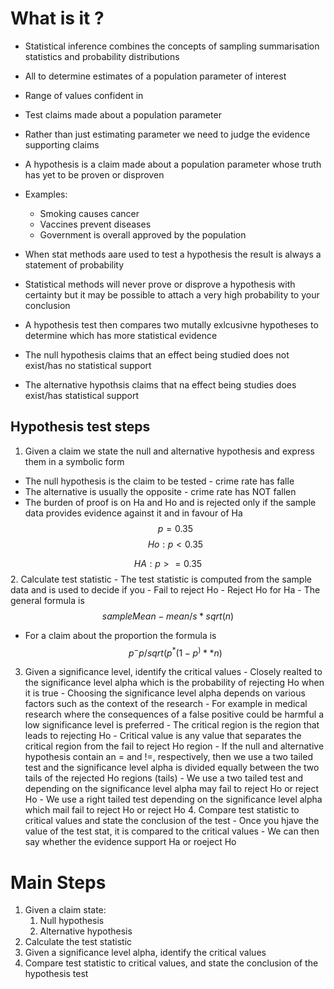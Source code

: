 # What is it ?

- Statistical inference combines the concepts of sampling summarisation
  statistics and probability distributions

- All to determine estimates of a population parameter of interest

- Range of values confident in

- Test claims made about a population parameter

- Rather than just estimating parameter we need to judge the evidence
  supporting claims

- A hypothesis is a claim made about a population parameter whose truth
  has yet to be proven or disproven

- Examples:

  - Smoking causes cancer
  - Vaccines prevent diseases
  - Government is overall approved by the population

- When stat methods aare used to test a hypothesis the result is always
  a statement of probability

- Statistical methods will never prove or disprove a hypothesis with
  certainty but it may be possible to attach a very high probability to
  your conclusion

- A hypothesis test then compares two mutally exlcusivne hypotheses to
  determine which has more statistical evidence

- The null hypothesis claims that an effect being studied does not
  exist/has no statistical support

- The alternative hypothsis claims that na effect being studies does
  exist/has statistical support

## Hypothesis test steps

1.  Given a claim we state the null and alternative hypothesis and
    express them in a symbolic form

- The null hypothesis is the claim to be tested - crime rate has falle
- The alternative is usually the opposite - crime rate has NOT fallen
- The burden of proof is on Ha and Ho and is rejected only if the sample
  data provides evidence against it and in favour of Ha
  $$ p = 0.35
   $$
  $$ Ho: p < 0.35
   $$

$$HA: p >= 0.35$$
2. Calculate test statistic - The test statistic is computed from the
sample data and is used to decide if you - Fail to reject Ho - Reject Ho
for Ha - The general formula is
$$sample Mean - mean/ s*sqrt(n)$$
 - For a claim about the proportion the formula is
$$p^ - p/ sqrt(p^*(1-p^)**n)$$
3. Given a significance level, identify the critical values - Closely
realted to the significance level alpha which is the probability of
rejecting Ho when it is true - Choosing the significance level alpha
depends on various factors such as the context of the research - For
example in medical research where the consequences of a false positive
could be harmful a low significance level is preferred - The critical
region is the region that leads to rejecting Ho - Critical value is any
value that separates the critical region from the fail to reject Ho
region - If the null and alternative hypothesis contain an = and !=,
respectively, then we use a two tailed test and the significance level
alpha is divided equally between the two tails of the rejected Ho
regions (tails) - We use a two tailed test and depending on the
significance level alpha may fail to reject Ho or reject Ho - We use a
right tailed test depending on the significance level alpha which mail
fail to reject Ho or reject Ho 4. Compare test statistic to critical
values and state the conclusion of the test - Once you hjave the value
of the test stat, it is compared to the critical values - We can then
say whether the evidence support Ha or roeject Ho

# Main Steps

1.  Given a claim state:
    1.  Null hypothesis
    2.  Alternative hypothesis
2.  Calculate the test statistic
3.  Given a significance level alpha, identify the critical values
4.  Compare test statistic to critical values, and state the conclusion
    of the hypothesis test
